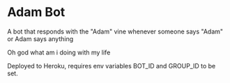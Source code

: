 # Adam Bot

A bot that responds with the "Adam" vine whenever someone says "Adam" or Adam says anything

Oh god what am i doing with my life

Deployed to Heroku, requires env variables BOT_ID and GROUP_ID to be set.
